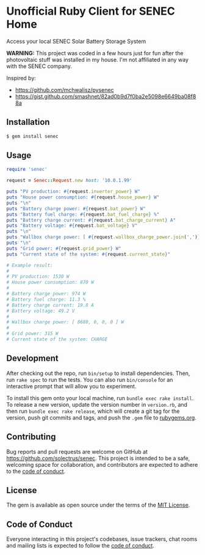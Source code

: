 # Unofficial Ruby Client for SENEC Home

Access your local SENEC Solar Battery Storage System

**WARNING:** This project was coded in a few hours just for fun after the photovoltaic stuff was installed in my house. I'm not affiliated in any way with the SENEC company.

Inspired by:

* https://github.com/mchwalisz/pysenec
* https://gist.github.com/smashnet/82ad0b9d7f0ba2e5098e6649ba08f88a


## Installation

```bash
$ gem install senec
```

## Usage

```ruby
require 'senec'

request = Senec::Request.new host: '10.0.1.99'

puts "PV production: #{request.inverter_power} W"
puts "House power consumption: #{request.house_power} W"
puts "\n"
puts "Battery charge power: #{request.bat_power} W"
puts "Battery fuel charge: #{request.bat_fuel_charge} %"
puts "Battery charge current: #{request.bat_charge_current} A"
puts "Battery voltage: #{request.bat_voltage} V"
puts "\n"
puts "Wallbox charge power: [ #{request.wallbox_charge_power.join(',')} ] W"
puts "\n"
puts "Grid power: #{request.grid_power} W"
puts "Current state of the system: #{request.current_state}"

# Example result:
#
# PV production: 1530 W
# House power consumption: 870 W
#
# Battery charge power: 974 W
# Battery fuel charge: 11.3 %
# Battery charge current: 19.8 A
# Battery voltage: 49.2 V
#
# Wallbox charge power: [ 8680, 0, 0, 0 ] W
#
# Grid power: 315 W
# Current state of the system: CHARGE
```

## Development

After checking out the repo, run `bin/setup` to install dependencies. Then, run `rake spec` to run the tests. You can also run `bin/console` for an interactive prompt that will allow you to experiment.

To install this gem onto your local machine, run `bundle exec rake install`. To release a new version, update the version number in `version.rb`, and then run `bundle exec rake release`, which will create a git tag for the version, push git commits and tags, and push the `.gem` file to [rubygems.org](https://rubygems.org).

## Contributing

Bug reports and pull requests are welcome on GitHub at https://github.com/solectrus/senec. This project is intended to be a safe, welcoming space for collaboration, and contributors are expected to adhere to the [code of conduct](https://github.com/solectrus/senec/blob/master/CODE_OF_CONDUCT.md).


## License

The gem is available as open source under the terms of the [MIT License](https://opensource.org/licenses/MIT).

## Code of Conduct

Everyone interacting in this project's codebases, issue trackers, chat rooms and mailing lists is expected to follow the [code of conduct](https://github.com/solectrus/senec/blob/master/CODE_OF_CONDUCT.md).
